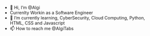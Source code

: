 - 👋 Hi, I’m @Algi
- Currenlty Workin as a Software Engineer
- 🌱 I’m currently learning, CyberSecurity, Cloud Computing, Python, HTML, CSS and Javascript
- 📫 How to reach me @AlgiTabs

<!---
ATPIE/ATPIE is a ✨ special ✨ repository because its `README.md` (this file) appears on your GitHub profile.
You can click the Preview link to take a look at your changes.
--->
